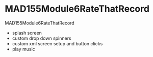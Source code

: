# MAD155Module6RateThatRecord
MAD155Module6RateThatRecord

- splash screen
- custom drop down spinners
- custom xml screen setup and button clicks
- play music
